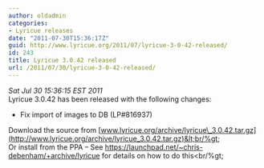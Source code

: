 ```yaml
---
author: oldadmin
categories:
- Lyricue releases
date: "2011-07-30T15:36:17Z"
guid: http://www.lyricue.org/2011/07/lyricue-3-0-42-released/
id: 243
title: Lyricue 3.0.42 released
url: /2011/07/30/lyricue-3-0-42-released/
---
```


 *Sat Jul 30 15:36:15 EST 2011*   
Lyricue 3.0.42 has been released with the following changes:

- Fix import of images to DB (LP#816937)

Download the source from [www.lyricue.org/archive/lyricue\_3.0.42.tar.gz](http://www.lyricue.org/archive/lyricue_3.0.42.tar.gz)&lt;br/%gt;  
Or install from the PPA – See <https://launchpad.net/~chris-debenham/+archive/lyricue> for details on how to do this&lt;br/%gt;